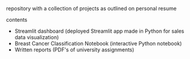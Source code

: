 repository with a collection of projects as outlined on  personal resume

contents
- Streamlit dashboard (deployed Streamlit app made in Python for sales data visualization) 
- Breast Cancer Classification Notebook (interactive Python notebook)
- Written reports (PDF's of university assignments)
